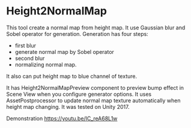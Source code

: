 # Height2NormalMap
This tool create a normal map from height map.
It use Gaussian blur and Sobel operator for generation.
Generation has four steps:
* first blur
* generate normal map by Sobel operator
* second blur
* normalizing normal map.

It also can put height map to blue channel of texture.

It has Height2NormalMapPreview component to preview bump effect in Scene View when you configure generator options.
It uses AssetPostprocessor to update normal map texture automatically when height map changing. 
It was tested on Unity 2017.

Demonstration https://youtu.be/IC_reA68L1w



